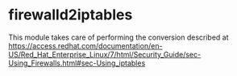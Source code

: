 # firewalld2iptables #

This module takes care of performing the conversion described at
https://access.redhat.com/documentation/en-US/Red_Hat_Enterprise_Linux/7/html/Security_Guide/sec-Using_Firewalls.html#sec-Using_iptables
